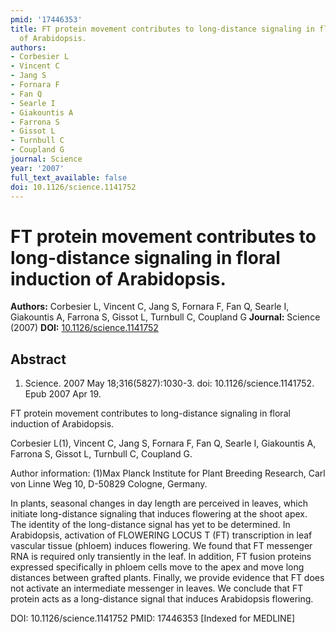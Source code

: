 ```yaml
---
pmid: '17446353'
title: FT protein movement contributes to long-distance signaling in floral induction
  of Arabidopsis.
authors:
- Corbesier L
- Vincent C
- Jang S
- Fornara F
- Fan Q
- Searle I
- Giakountis A
- Farrona S
- Gissot L
- Turnbull C
- Coupland G
journal: Science
year: '2007'
full_text_available: false
doi: 10.1126/science.1141752
---
```


# FT protein movement contributes to long-distance signaling in floral induction of Arabidopsis.
**Authors:** Corbesier L, Vincent C, Jang S, Fornara F, Fan Q, Searle I, Giakountis A, Farrona S, Gissot L, Turnbull C, Coupland G
**Journal:** Science (2007)
**DOI:** [10.1126/science.1141752](https://doi.org/10.1126/science.1141752)

## Abstract

1. Science. 2007 May 18;316(5827):1030-3. doi: 10.1126/science.1141752. Epub 2007
 Apr 19.

FT protein movement contributes to long-distance signaling in floral induction 
of Arabidopsis.

Corbesier L(1), Vincent C, Jang S, Fornara F, Fan Q, Searle I, Giakountis A, 
Farrona S, Gissot L, Turnbull C, Coupland G.

Author information:
(1)Max Planck Institute for Plant Breeding Research, Carl von Linne Weg 10, 
D-50829 Cologne, Germany.

In plants, seasonal changes in day length are perceived in leaves, which 
initiate long-distance signaling that induces flowering at the shoot apex. The 
identity of the long-distance signal has yet to be determined. In Arabidopsis, 
activation of FLOWERING LOCUS T (FT) transcription in leaf vascular tissue 
(phloem) induces flowering. We found that FT messenger RNA is required only 
transiently in the leaf. In addition, FT fusion proteins expressed specifically 
in phloem cells move to the apex and move long distances between grafted plants. 
Finally, we provide evidence that FT does not activate an intermediate messenger 
in leaves. We conclude that FT protein acts as a long-distance signal that 
induces Arabidopsis flowering.

DOI: 10.1126/science.1141752
PMID: 17446353 [Indexed for MEDLINE]
